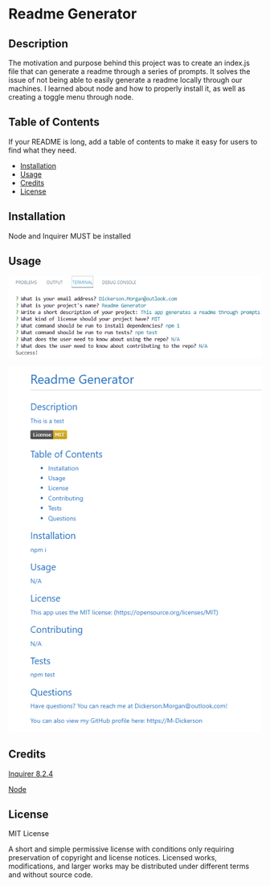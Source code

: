 # Readme Generator

## Description

The motivation and purpose behind this project was to create an index.js file that can generate a readme through a series of prompts. It solves the issue of not being able to easily generate a readme locally through our machines. I learned about node and how to properly install it, as well as creating a toggle menu through node.

## Table of Contents

If your README is long, add a table of contents to make it easy for users to find what they need.

- [Installation](#installation)
- [Usage](#usage)
- [Credits](#credits)
- [License](#license)

## Installation

Node and Inquirer MUST be installed

## Usage

![screenshot of prompts](./assets/prompt.png)

![screenshot of readme](./assets/readme-screenshot.png)

## Credits

[Inquirer 8.2.4](https://www.npmjs.com/package/inquirer/v/8.2.4)

[Node](https://nodejs.org/en/)

## License

MIT License

A short and simple permissive license with conditions only requiring preservation of copyright and license notices. Licensed works, modifications, and larger works may be distributed under different terms and without source code.